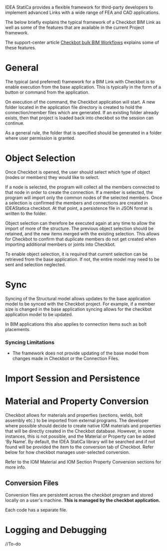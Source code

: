IDEA StatiCa provides a flexible framework for third-party developers to implement advanced Links with a wide range of FEA and CAD applications. 

The below briefly explains the typical framework of a Checkbot BIM Link as well as some of the features that are available in the current Project framework. 

The support-center article [Checkbot bulk BIM Workflows](https://www.ideastatica.com/support-center/checkbot-bulk-bim-workflows) explains some of these features.

# General

The typical (and preferred) framework for a BIM Link with Checkbot is to enable execution from the base application. This is typically in the form of a button or command from the application.

On execution of the command, the Checkbot application will start. A new folder located in the application file directory is created to hold the connection/member files which are generated. If an existing folder already exists, then that project is loaded back into checkbot so the session can continue.

As a general rule, the folder that is specified should be generated in a folder where user permission is granted.

# Object Selection

Once Checkbot is opened, the user should select which type of object (nodes or members) they would like to select. 

If a node is selected, the program will collect all the members connected to that node in order to create the connection. If a member is selected, the program will import only the common nodes of the selected members. Once a selection is confirmed the members and connections are created in IDEAStatica checkbot. At that point, a persistence file in JSON format is written to the folder. 

Object selection can therefore be executed again at any time to allow the import of more of the structure. The previous object selection should be retained, and the new items merged with the existing selection. This allows for Checkbot to confirm that duplicate members do not get created when importing additional members or joints into Checkbot.

To enable object selection, it is required that current selection can be retrieved from the base application. If not, the entire model may need to be sent and selection neglected. 

# Sync

Syncing of the Structural model allows updates to the base application model to be synced with the Checkbot project. For example, if a member size is changed in the base application syncing allows for the checkbot application model to be updated. 

In BIM applications this also applies to connection items such as bolt placements.

### Syncing Limitations 

* The framework does not provide updating of the base model from changes made in Checkbot or the Connection Files.

# Import Session and Persistence



# Material and Property Conversion

Checkbot allows for materials and properties (sections, welds, bolt assembly etc.) to be imported from external programs. The developer where possible should decide to create native IOM materials and properties that will be directly created in the Checkbot database. However, in some instances, this is not possible, and the Material or Property can be added ‘By Name’. By default, the IDEA StatiCa library will be searched and if not found will be provided the item to the conversion tab of Checkbot. Refer below for how checkbot manages user-selected conversion. 

Refer to the IOM Material and IOM Section Property Conversion sections for more info.

## Conversion Files

Conversion files are persistent across the checkbot program and stored locally on a user's machine. **This is managed by the checkbot application.**

Each code has a separate file.

# Logging and Debugging

//To-do
